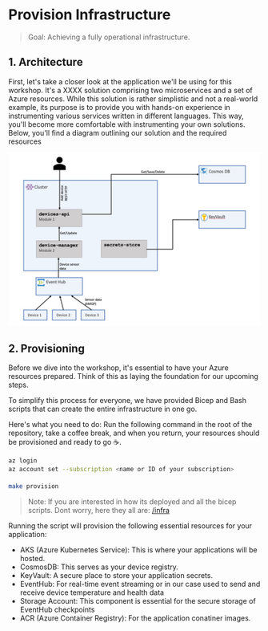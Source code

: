 # Provision Infrastructure

> Goal: Achieving a fully operational infrastructure.

<!-- - Utilize Bash and Bicep scripts for infrastructure installation containing: AKS, AppInsighrs, Log Analyrtics workspace, etc.
- Quick run through of ech resource and its uses for the workshop -->

## 1. Architecture

First, let's take a closer look at the application we'll be using for this workshop. It's a XXXX solution comprising two microservices and a set of Azure resources. While this solution is rather simplistic and not a real-world example, its purpose is to provide you with hands-on experience in instrumenting various services written in different languages. This way, you'll become more comfortable with instrumenting your own solutions. Below, you'll find a diagram outlining our solution and the required resources

![Architecture](solution-resources.jpg)

## 2. Provisioning

Before we dive into the workshop, it's essential to have your Azure resources prepared. Think of this as laying the foundation for our upcoming steps.

To simplify this process for everyone, we have provided Bicep and Bash scripts that can create the entire infrastructure in one go.

Here's what you need to do: Run the following command in the root of the repository, take a coffee break, and when you return, your resources should be provisioned and ready to go ☕️.

```sh
az login
az account set --subscription <name or ID of your subscription>

make provision
```

> Note: If you are interested in how its deployed and all the bicep scripts. Dont worry, here they all are: [/infra](https://github.com/observability-lab-cse/observability-lab/tree/section/01-provision-infrastructure/infrastructure)

Running the script will provision the following essential resources for your application:

- AKS (Azure Kubernetes Service): This is where your applications will be hosted.
- CosmosDB: This serves as your device registry.
- KeyVault: A secure place to store your application secrets.
- EventHub: For real-time event streaming or in our case used to send and receive device temperature and health data
- Storage Account: This component is essential for the secure storage of EventHub checkpoints
- ACR (Azure Container Registry): For the application conatiner images.
